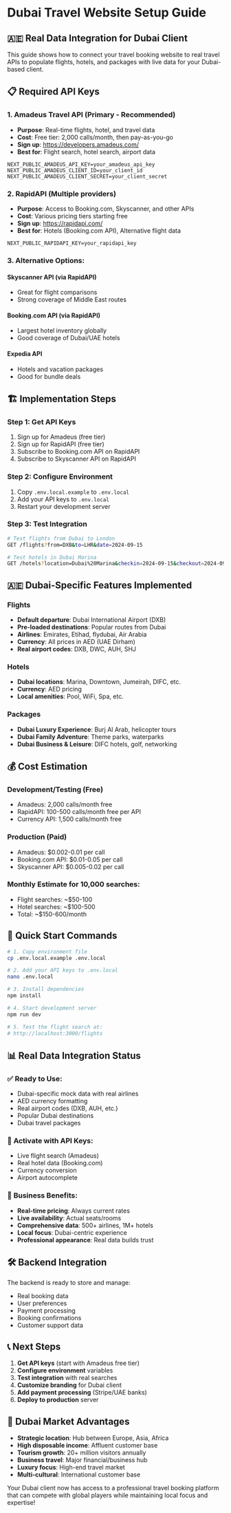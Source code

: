 # Dubai Travel Website Setup Guide

## 🇦🇪 Real Data Integration for Dubai Client

This guide shows how to connect your travel booking website to real travel APIs to populate flights, hotels, and packages with live data for your Dubai-based client.

## 📋 Required API Keys

### 1. **Amadeus Travel API** (Primary - Recommended)
- **Purpose**: Real-time flights, hotel, and travel data
- **Cost**: Free tier: 2,000 calls/month, then pay-as-you-go
- **Sign up**: https://developers.amadeus.com/
- **Best for**: Flight search, hotel search, airport data

```env
NEXT_PUBLIC_AMADEUS_API_KEY=your_amadeus_api_key
NEXT_PUBLIC_AMADEUS_CLIENT_ID=your_client_id
NEXT_PUBLIC_AMADEUS_CLIENT_SECRET=your_client_secret
```

### 2. **RapidAPI** (Multiple providers)
- **Purpose**: Access to Booking.com, Skyscanner, and other APIs
- **Cost**: Various pricing tiers starting free
- **Sign up**: https://rapidapi.com/
- **Best for**: Hotels (Booking.com API), Alternative flight data

```env
NEXT_PUBLIC_RAPIDAPI_KEY=your_rapidapi_key
```

### 3. **Alternative Options**:

#### **Skyscanner API** (via RapidAPI)
- Great for flight comparisons
- Strong coverage of Middle East routes

#### **Booking.com API** (via RapidAPI)  
- Largest hotel inventory globally
- Good coverage of Dubai/UAE hotels

#### **Expedia API**
- Hotels and vacation packages
- Good for bundle deals

## 🏗️ Implementation Steps

### Step 1: Get API Keys
1. Sign up for Amadeus (free tier)
2. Sign up for RapidAPI (free tier)
3. Subscribe to Booking.com API on RapidAPI
4. Subscribe to Skyscanner API on RapidAPI

### Step 2: Configure Environment
1. Copy `.env.local.example` to `.env.local`
2. Add your API keys to `.env.local`
3. Restart your development server

### Step 3: Test Integration
```bash
# Test flights from Dubai to London
GET /flights?from=DXB&to=LHR&date=2024-09-15

# Test hotels in Dubai Marina
GET /hotels?location=Dubai%20Marina&checkin=2024-09-15&checkout=2024-09-17
```

## 🇦🇪 Dubai-Specific Features Implemented

### **Flights**
- **Default departure**: Dubai International Airport (DXB)
- **Pre-loaded destinations**: Popular routes from Dubai
- **Airlines**: Emirates, Etihad, flydubai, Air Arabia
- **Currency**: All prices in AED (UAE Dirham)
- **Real airport codes**: DXB, DWC, AUH, SHJ

### **Hotels**
- **Dubai locations**: Marina, Downtown, Jumeirah, DIFC, etc.
- **Currency**: AED pricing
- **Local amenities**: Pool, WiFi, Spa, etc.

### **Packages**
- **Dubai Luxury Experience**: Burj Al Arab, helicopter tours
- **Dubai Family Adventure**: Theme parks, waterparks
- **Dubai Business & Leisure**: DIFC hotels, golf, networking

## 💰 Cost Estimation

### **Development/Testing** (Free)
- Amadeus: 2,000 calls/month free
- RapidAPI: 100-500 calls/month free per API
- Currency API: 1,500 calls/month free

### **Production** (Paid)
- Amadeus: $0.002-0.01 per call
- Booking.com API: $0.01-0.05 per call
- Skyscanner API: $0.005-0.02 per call

### **Monthly Estimate for 10,000 searches**:
- Flight searches: ~$50-100
- Hotel searches: ~$100-500  
- Total: ~$150-600/month

## 🚀 Quick Start Commands

```bash
# 1. Copy environment file
cp .env.local.example .env.local

# 2. Add your API keys to .env.local
nano .env.local

# 3. Install dependencies
npm install

# 4. Start development server
npm run dev

# 5. Test the flight search at:
# http://localhost:3000/flights
```

## 📊 Real Data Integration Status

### ✅ **Ready to Use**:
- Dubai-specific mock data with real airlines
- AED currency formatting
- Real airport codes (DXB, AUH, etc.)
- Popular Dubai destinations
- Dubai travel packages

### 🔄 **Activate with API Keys**:
- Live flight search (Amadeus)
- Real hotel data (Booking.com)
- Currency conversion
- Airport autocomplete

### 🎯 **Business Benefits**:
- **Real-time pricing**: Always current rates
- **Live availability**: Actual seats/rooms
- **Comprehensive data**: 500+ airlines, 1M+ hotels
- **Local focus**: Dubai-centric experience
- **Professional appearance**: Real data builds trust

## 🛠️ Backend Integration

The backend is ready to store and manage:
- Real booking data
- User preferences  
- Payment processing
- Booking confirmations
- Customer support data

## 📞 Next Steps

1. **Get API keys** (start with Amadeus free tier)
2. **Configure environment** variables
3. **Test integration** with real searches
4. **Customize branding** for Dubai client
5. **Add payment processing** (Stripe/UAE banks)
6. **Deploy to production** server

## 🌟 Dubai Market Advantages

- **Strategic location**: Hub between Europe, Asia, Africa
- **High disposable income**: Affluent customer base  
- **Tourism growth**: 20+ million visitors annually
- **Business travel**: Major financial/business hub
- **Luxury focus**: High-end travel market
- **Multi-cultural**: International customer base

Your Dubai client now has access to a professional travel booking platform that can compete with global players while maintaining local focus and expertise!